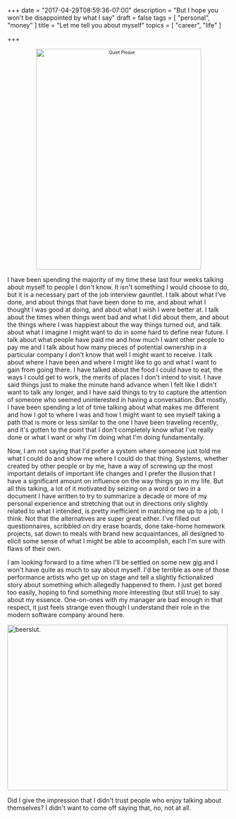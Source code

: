 +++
date = "2017-04-29T08:59:36-07:00"
description = "But I hope you won't be disappointed by what I say"
draft = false
tags = [
  "personal",
  "money"
]
title = "Let me tell you about myself"
topics = [
  "career",
  "life"
]

+++

<div align="center" style="font-size:x-small"><a data-flickr-embed="true"  
href="https://www.flickr.com/photos/48355243@N00/337665284/" title="Quiet Please">
<img src="https://c1.staticflickr.com/1/138/337665284_1010c08880.jpg"
width="375" height="500" alt="Quiet Please"></a>
<script async src="//embedr.flickr.com/assets/client-code.js" charset="utf-8"></script></div>

I have been spending the majority of my time these last four weeks talking about
myself to people I don't know. It isn't something I would choose to do, but it
is a necessary part of the job interview gauntlet. I talk about what I've done,
and about things that have been done to me, and about what I thought I was
good at doing, and about what I wish I were better at. I talk about the times
when things went bad and what I did about them, and about the things where I
was happiest about the way things turned out, and talk about what I imagine I
might want to do in some hard to define near future. I talk about what people
have paid me and how much I want other people to pay me and I talk about how
many pieces of potential ownership in a particular company I don't know that
well I might want to receive. I talk about where I have been and where I might
like to go and what I want to gain from going there. I have talked about the
food I could have to eat, the ways I could get to work, the merits of places I
don't intend to visit. I have said things just to make the minute hand advance
when I felt like I didn't want to talk any longer, and I have said things to
try to capture the attention of someone who seemed uninterested in having a
conversation. But mostly, I have been spending a lot of time talking about what
makes me different and how I got to where I was and how I might want to see
myself taking a path that is more or less similar to the one I have been
traveling recently, and it's gotten to the point that I don't completely know
what I've really done or what I want or why I'm doing what I'm doing
fundamentally.

Now, I am not saying that I'd prefer a system where someone just told me what
I could do and show me where I could do that thing. Systems, whether created by
other people or by me, have a way of screwing up the most important details of
important life changes and I prefer the illusion that I have a significant
amount on influence on the way things go in my life. But all this talking, a
lot of it motivated by seizing on a word or two in a document I have written to
try to summarize a decade or more of my personal experience and stretching that
out in directions only slightly related to what I intended, is pretty
inefficient in matching me up to a job, I think. Not that the alternatives are
super great either. I've filled out questionnaires, scribbled on dry erase
boards, done take-home homework projects, sat down to meals with brand new
acquaintances, all designed to elicit some sense of what I might be able to
accomplish, each I'm sure with flaws of their own.

I am looking forward to a time when I'll be settled on some new gig and I won't
have quite as much to say about myself. I'd be terrible as one of those
performance artists who get up on stage and tell a slightly fictionalized
story about something which allegedly happened to them. I just get bored too
easily, hoping to find something more interesting (but still true) to say about
my essence. One-on-ones with my manager are bad enough in that respect, it
just feels strange even though I understand their role in the modern software
company around here.

<a data-flickr-embed="true"  
href="https://www.flickr.com/photos/45926438@N03/4217519787/"
title="beerslut.">
<img src="https://c1.staticflickr.com/5/4027/4217519787_be0d7be0be.jpg"
width="500" height="375" alt="beerslut."></a>
<script async src="//embedr.flickr.com/assets/client-code.js" charset="utf-8"></script>

Did I give the impression that I didn't trust people who enjoy talking about
themselves? I didn't want to come off saying that, no, not at all.
